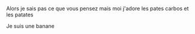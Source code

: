 Alors je sais pas ce que vous pensez mais moi j'adore les pates carbos et les patates

Je suis une banane